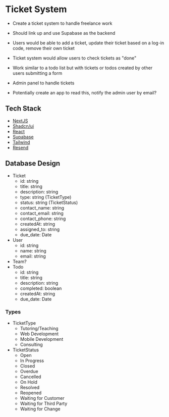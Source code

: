 # Ticket System

- Create a ticket system to handle freelance work
- Should link up and use Supabase as the backend
- Users would be able to add a ticket, update their ticket based on a log-in code, remove their own ticket
- Ticket system would allow users to check tickets as "done"
- Work similar to a todo list but with tickets or todos created by other users submitting a form

- Admin panel to handle tickets
- Potentially create an app to read this, notify the admin user by email?

## Tech Stack

- [NextJS](https://www.nextjs.org)
- [Shadcn/ui](https://ui.shadcn.com/)
- [React](https://react.dev/)
- [Supabase](https://supabase.com/)
- [Tailwind](https://tailwindcss.com/)
- [Resend](https://resend.com/)

## Database Design

- Ticket
    - id: string
    - title: string
    - description: string
    - type: string (TicketType)
    - status: string (TicketStatus)
    - contact_name: string
    - contact_email: string
    - contact_phone: string
    - createdAt: string
    - assigned_to: string
    - due_date: Date
- User
    - id: string
    - name: string
    - email: string
- Team?
- Todo
    - id: string
    - title: string
    - description: string
    - completed: boolean
    - createdAt: string
    - due_date: Date

### Types

- TicketType
    - Tutoring/Teaching
    - Web Development
    - Mobile Development
    - Consulting
- TicketStatus
    - Open
    - In Progress
    - Closed
    - Overdue
    - Cancelled
    - On Hold
    - Resolved
    - Reopened
    - Waiting for Customer
    - Waiting for Third Party
    - Waiting for Change
